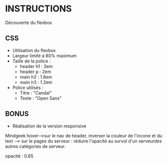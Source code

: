 ﻿# INSTRUCTIONS
Découverte du flexbox

## CSS
- Utilisation du flexbox
- Largeur limité à 80% maximum
- Taille de la police :
    - header h1 : 3em
    - header p : 2em
    - main h2 : 1.8em
    - main h3 : 1.2em
- Police utilisés :
    - Titre : "Candal"
    - Texte : "Open Sans"

## BONUS
- Réalisation de la version responsive

Mindgeek
hover-->sur le nav de header, inverser la couleur de l'incone et du text
--> sur le pages du serveur : réduire l'opacité au survol d'un serveurdes autres catégories de serveur.

opacité : 0.65
